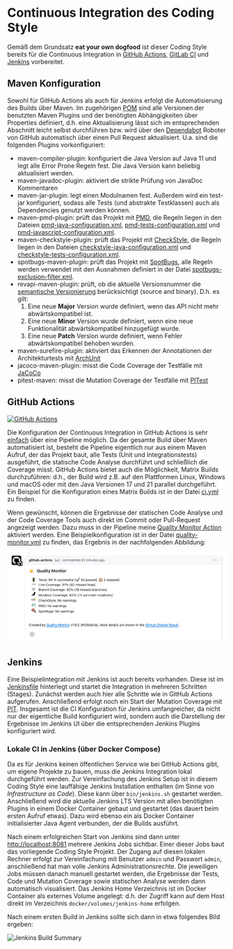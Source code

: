 # Continuous Integration des Coding Style

Gemäß dem Grundsatz **eat your own dogfood** ist dieser Coding Style bereits für die Continuous Integration in [GitHub Actions](https://github.com/features/actions), [GitLab CI](https://docs.gitlab.com/ee/ci/) und [Jenkins](https://jenkins.io) vorbereitet. 

## Maven Konfiguration

Sowohl für GitHub Actions als auch für Jenkins erfolgt die Automatisierung des Builds über Maven. Im zugehörigen [POM](../pom.xml) sind alle Versionen der benutzten Maven Plugins und der benötigten Abhängigkeiten über Properties definiert, d.h. eine Aktualisierung lässt sich im entsprechenden Abschnitt leicht selbst durchführen bzw. wird über den [Dependabot](https://dependabot.com) Roboter von GitHub automatisch über einen Pull Request aktualisiert. 
U.a. sind die folgenden Plugins vorkonfiguriert:
- maven-compiler-plugin: konfiguriert die Java Version auf Java 11 und legt alle Error Prone Regeln fest. Die Java Version kann beliebig aktualisiert werden. 
- maven-javadoc-plugin: aktiviert die strikte Prüfung von JavaDoc Kommentaren
- maven-jar-plugin: legt einen Modulnamen fest. Außerdem wird ein test-jar konfiguriert, sodass alle Tests (und abstrakte Testklassen) auch als Dependencies genutzt werden können.
- maven-pmd-plugin: prüft das Projekt mit [PMD](https://pmd.github.io/), die Regeln liegen in den Dateien [pmd-java-configuration.xml](../etc/pmd-java-configuration.xml), [pmd-tests-configuration.xml](../etc/pmd-tests-configuration.xml) und [pmd-javascript-configuration.xml](../etc/pmd-javascript-configuration.xml).
- maven-checkstyle-plugin: prüft das Projekt mit [CheckStyle](https://checkstyle.sourceforge.io/), die Regeln liegen in den Dateien [checkstyle-java-configuration.xml](../etc/checkstyle-java-configuration.xml) und [checkstyle-tests-configuration.xml](../etc/checkstyle-tests-configuration.xml).
- spotbugs-maven-plugin: prüft das Projekt mit [SpotBugs](https://spotbugs.github.io/), alle Regeln werden verwendet mit den Ausnahmen definiert in der Datei [spotbugs-exclusion-filter.xml](../etc/spotbugs-exclusion-filter.xml).
- revapi-maven-plugin: prüft, ob die aktuelle Versionsnummer die [semantische Versionierung](https://semver.org) berücksichtigt (source and binary). D.h. es gilt:
    1. Eine neue **Major** Version wurde definiert, wenn das API nicht mehr abwärtskompatibel ist.
    2. Eine neue **Minor** Version wurde definiert, wenn eine neue Funktionalität abwärtskompatibel hinzugefügt wurde.
    3. Eine neue **Patch** Version wurde definiert, wenn Fehler abwärtskompatibel behoben wurden.
- maven-surefire-plugin: aktiviert das Erkennen der Annotationen der Architekturtests mit [ArchUnit](https://www.archunit.org)
- jacoco-maven-plugin: misst die Code Coverage der Testfälle mit [JaCoCo](https://www.jacoco.org)
- pitest-maven: misst die Mutation Coverage der Testfälle mit [PITest](http://pitest.org)

## GitHub Actions

[![GitHub Actions](https://github.com/uhafner/codingstyle/workflows/GitHub%20CI/badge.svg)](https://github.com/uhafner/codingstyle/actions)

Die Konfiguration der Continuous Integration in GitHub Actions is sehr [einfach](../.github/workflows/ci.yml) über eine Pipeline möglich. Da der gesamte Build über Maven automatisiert ist, besteht die Pipeline eigentlich nur aus einem Maven Aufruf, der das Projekt baut, alle Tests (Unit und Integrationstests) ausgeführt, die statische Code Analyse durchführt und schließlich die Coverage misst. GitHub Actions bietet auch die Möglichkeit, Matrix Builds durchzuführen: d.h., der Build wird z.B. auf den Plattformen Linux, Windows und macOS oder mit den Java Versionen 17 und 21 parallel durchgeführt. Ein Beispiel für die Konfiguration eines Matrix Builds ist in der Datei [ci.yml](../.github/workflows/ci.yml) zu finden.

Wenn gewünscht, können die Ergebnisse der statischen Code Analyse und der Code Coverage Tools auch direkt im Commit oder Pull-Request angezeigt werden. Dazu muss in der Pipeline meine [Quality Monitor Action](https://github.com/uhafner/quality-monitor) aktiviert werden. Eine Beispielkonfiguration ist in der Datei [quality-monitor.yml](../.github/workflows/quality-monitor.yml) zu finden, das Ergebnis in der nachfolgenden Abbildung:

![Quality Monitor](images/quality-monitor.png)

## Jenkins

Eine Beispielintegration mit Jenkins ist auch bereits vorhanden. Diese ist im [Jenkinsfile](../Jenkinsfile) hinterlegt und startet die Integration in mehreren Schritten (Stages). Zunächst werden auch hier alle Schritte wie in GitHub Actions aufgerufen. Anschließend erfolgt noch ein Start der Mutation Coverage mit [PIT](http://pitest.org). Insgesamt ist die CI Konfiguration für Jenkins umfangreicher, da nicht nur der eigentliche Build konfiguriert wird, sondern auch die Darstellung der Ergebnisse im Jenkins UI über die entsprechenden Jenkins Plugins konfiguriert wird. 

### Lokale CI in Jenkins (über Docker Compose)

Da es für Jenkins keinen öffentlichen Service wie bei GitHub Actions gibt, um eigene Projekte zu bauen, muss die Jenkins Integration lokal durchgeführt werden. Zur Vereinfachung des Jenkins Setup ist in diesem Coding Style eine lauffähige Jenkins Installation enthalten (im Sinne von *Infrastructure as Code*). Diese kann über `bin/jenkins.sh` gestartet werden. Anschließend wird die aktuelle Jenkins LTS Version mit allen benötigten Plugins in einem Docker Container gebaut und gestartet (das dauert beim ersten Aufruf etwas). Dazu wird ebenso ein als Docker Container initialisierter Java Agent verbunden, der die Builds ausführt.

<!-- markdown-link-check-disable-next-line -->
Nach einem erfolgreichen Start von Jenkins sind dann unter [http://localhost:8081](http://localhost:8080/job/Codingstyle/) mehrere Jenkins Jobs sichtbar. Einer dieser Jobs baut das vorliegende Coding Style Projekt. Der Zugang auf diesen lokalen Rechner erfolgt zur Vereinfachung mit Benutzer `admin` und Passwort `admin`, anschließend hat man volle Jenkins Administrationsrechte. Die jeweiligen Jobs müssen danach manuell gestartet werden, die Ergebnisse der Tests, Code und Mutation Coverage sowie statischen Analyse werden dann automatisch visualisiert. Das Jenkins Home Verzeichnis ist im Docker Container als externes Volume angelegt: d.h. der Zugriff kann auf dem Host direkt im Verzeichnis `docker/volumes/jenkins-home` erfolgen.

Nach einem ersten Build in Jenkins sollte sich dann in etwa folgendes Bild ergeben:

![Jenkins Build Summary](images/build-result.png)
